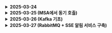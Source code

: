 <details>
  <summary><b>2025-03-24</b></summary>
</details>
<details>
<summary><b>2025-03-25 (MSA에서 동기 호출)</b></summary>

# MSA에서 동기 호출 방식 정리 (REST, Feign)

## 동기 방식이 적합한 이유 (현재 프로젝트 기준)

### 동기 방식 (REST, Feign)
- 실시간으로 데이터를 요청하여 현재의 최신 데이터를 정확히 얻을 수 있음.
- 코드 흐름이 직관적이고 유지보수하기 쉬움.
- 구조가 비교적 간단하여 빠른 개발 및 디버깅 가능.

### 비동기 방식 (RabbitMQ 등 메시지 브로커)
- 미리 메시지를 저장하여 데이터 준비 가능.
- 구조는 유연하지만 복잡성이 증가할 수 있음.
- 현재 최신 정보가 필요할 때는 적합하지 않음.

## 현재 프로젝트에서 동기 호출이 적절한 예시

| 상황                          | 동기 호출 여부 |
|-------------------------------|---------------|
| 유저 이름을 화면에 표시        | Yes           |
| 유저 프로필 이미지를 보여줌    | Yes           |
| 유저 권한 체크                | Yes           |
| 유저 정보 변경 감지 및 캐싱만  | No (비동기 적합) |

## 해야 할 작업 목록
- **user-service에 API 생성**  
  `GET /users/{userId}`

- **diary-service에서 FeignClient 호출**

  ```java
  @FeignClient(name = "user-service")
  public interface UserClient {
      @GetMapping("/users/{userId}")
      UserDto getUser(@PathVariable String userId);
  }
  ```

## 요약
현재 데이터를 즉각적으로 확인하는 경우에는 동기 호출이 더 적합하며, 구현이 쉽고 코드 흐름이 명확함.

</details>

<details>
<summary><b>2025-03-26 (Kafka 기초)</b></summary>

# Kafka 기본 개념 정리

## Kafka의 주요 구성 요소
- **Producer**: Kafka에 메시지를 발행하는 주체
- **Consumer**: 메시지를 읽어 처리하는 주체 (Consumer Group에 속함)
- **Broker**: Kafka 서버 (분산 환경에서 여러 대 운용 가능)
- **Topic**: 메시지를 카테고리화하는 큐(Queue)와 같은 개념
- **Partition**: Topic을 분할한 단위로, 병렬 처리 가능

## 메시지 흐름
```
Producer → [Topic (Partition)] → Consumer
```

## Kafka 특징
- 높은 처리량과 우수한 확장성
- 데이터의 내구성 보장 (디스크 저장)
- Consumer가 메시지 소비의 Offset 관리 가능
- 실시간 스트리밍 처리 지원

## 기본 활용 용도
- 로그 수집 및 처리
- 실시간 알림 및 이벤트 처리
- 데이터 파이프라인 구축 및 스트리밍 데이터 처리

## 실습 요약
Kafka 아키텍처의 기본 개념 이해 및 초기 환경 설정 완료. 본격적인 활용보다는 기초적인 개념 중심으로 접근함.

</details>

<details>
<summary><b>2025-03-27 (RabbitMQ + SSE 알림 서비스 구축)</b></summary>

# RabbitMQ + SSE 기반 실시간 알림 시스템 구축

## 오늘의 목표
메시지 처리 기반의 실시간 알림 시스템을 RabbitMQ와 SSE를 활용하여 구현

## 구축한 시스템 구조
- `notification-service` 생성 및 구성
- RabbitMQ 설정 (`exchange`, `queue`, `routingKey`)
- SSE 기반의 실시간 알림 기능 구현
- AlarmListener 및 EmitterRepository 작성
- 브라우저에서 SSE 이벤트 수신 확인 완료

## 메시지 흐름
```
message-service → [RabbitMQ] → notification-service(listener) → SSE 전송
```

## 주요 코드 예시

### AlarmListener 구현 예시
```java
@RabbitListener(queues = "alarm.created.queue")
public void handleAlarmMessage(AlarmMessageDto alarmMessage) {
    SseEmitter emitter = emitterRepository.getEmitter(alarmMessage.getUserSeq());
    emitter.send(SseEmitter.event().name("alarm").data(alarmMessage));
}
```

### EmitterRepository 구성 예시
```java
private final Map<Integer, SseEmitter> emitters = new ConcurrentHashMap<>();
```

## 발생했던 이슈 및 해결 과정
- JSON 직렬화 이슈 발생 → DTO에 기본 생성자, `@JsonProperty` 추가
- 사용자 식별자(userSeq) 타입 불일치 → Map 키 타입을 Integer로 수정
- 브라우저의 CORS 에러 → Controller에 `@CrossOrigin` 어노테이션 추가
- SSE 이벤트가 브라우저에서 수신되지 않음 → HTML 기반 테스트 페이지를 작성하여 해결

## 마무리
RabbitMQ와 SSE 연동을 통해 실시간 알림 시스템을 성공적으로 구축. 브라우저에서 "event: alarm" 메시지 수신까지 확인 완료.

</details>
